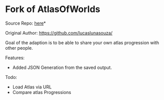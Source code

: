 # Fork of AtlasOfWorlds
Source Repo: [here](https://github.com/lucaslunasouza/AtlasOfWorlds)*

Original Author: https://github.com/lucaslunasouza/

Goal of the adaption is to be able to share your own atlas progression with other people.

Features:
- Added JSON Generation from the saved output.

Todo:
- Load Atlas via URL
- Compare atlas Progressions